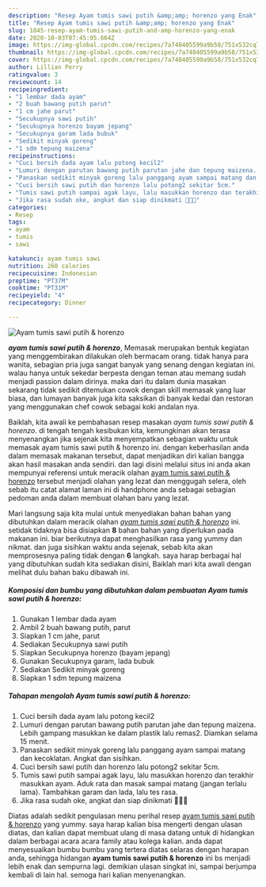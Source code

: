 ```yaml
---
description: "Resep Ayam tumis sawi putih &amp;amp; horenzo yang Enak"
title: "Resep Ayam tumis sawi putih &amp;amp; horenzo yang Enak"
slug: 1845-resep-ayam-tumis-sawi-putih-and-amp-horenzo-yang-enak
date: 2020-10-03T07:45:05.664Z
image: https://img-global.cpcdn.com/recipes/7a748405599a9b58/751x532cq70/ayam-tumis-sawi-putih-horenzo-foto-resep-utama.jpg
thumbnail: https://img-global.cpcdn.com/recipes/7a748405599a9b58/751x532cq70/ayam-tumis-sawi-putih-horenzo-foto-resep-utama.jpg
cover: https://img-global.cpcdn.com/recipes/7a748405599a9b58/751x532cq70/ayam-tumis-sawi-putih-horenzo-foto-resep-utama.jpg
author: Lillian Perry
ratingvalue: 3
reviewcount: 14
recipeingredient:
- "1 lembar dada ayam"
- "2 buah bawang putih parut"
- "1 cm jahe parut"
- "Secukupnya sawi putih"
- "Secukupnya horenzo bayam jepang"
- "Secukupnya garam lada bubuk"
- "Sedikit minyak goreng"
- "1 sdm tepung maizena"
recipeinstructions:
- "Cuci bersih dada ayam lalu potong kecil2"
- "Lumuri dengan parutan bawang putih parutan jahe dan tepung maizena. Lebih gampang masukkan ke dalam plastik lalu remas2. Diamkan selama 15 menit."
- "Panaskan sedikit minyak goreng lalu panggang ayam sampai matang dan kecoklatan. Angkat dan sisihkan."
- "Cuci bersih sawi putih dan horenzo lalu potong2 sekitar 5cm."
- "Tumis sawi putih sampai agak layu, lalu masukkan horenzo dan terakhir masukkan ayam. Aduk rata dan masak sampai matang (jangan terlalu lama). Tambahkan garam dan lada, lalu tes rasa."
- "Jika rasa sudah oke, angkat dan siap dinikmati 👌🏻🤗"
categories:
- Resep
tags:
- ayam
- tumis
- sawi

katakunci: ayam tumis sawi 
nutrition: 260 calories
recipecuisine: Indonesian
preptime: "PT37M"
cooktime: "PT31M"
recipeyield: "4"
recipecategory: Dinner

---
```



![Ayam tumis sawi putih &amp; horenzo](https://img-global.cpcdn.com/recipes/7a748405599a9b58/751x532cq70/ayam-tumis-sawi-putih-horenzo-foto-resep-utama.jpg)

<b><i>ayam tumis sawi putih &amp; horenzo</i></b>, Memasak merupakan bentuk kegiatan yang menggembirakan dilakukan oleh bermacam orang. tidak hanya para wanita, sebagian pria juga sangat banyak yang senang dengan kegiatan ini. walau hanya untuk sekedar berpesta dengan teman atau memang sudah menjadi passion dalam dirinya. maka dari itu dalam dunia masakan sekarang tidak sedikit ditemukan cowok dengan skill memasak yang luar biasa, dan lumayan banyak juga kita saksikan di banyak kedai dan restoran yang menggunakan chef cowok sebagai koki andalan nya.



Baiklah, kita awali ke pembahasan resep masakan <i>ayam tumis sawi putih &amp; horenzo</i>. di tengah tengah kesibukan kita, kemungkinan akan terasa menyenangkan jika sejenak kita menyempatkan sebagian waktu untuk memasak ayam tumis sawi putih &amp; horenzo ini. dengan keberhasilan anda dalam memasak makanan tersebut, dapat menjadikan diri kalian bangga akan hasil masakan anda sendiri. dan lagi disini melalui situs ini anda akan mempunyai referensi untuk meracik olahan <u>ayam tumis sawi putih &amp; horenzo</u> tersebut menjadi olahan yang lezat dan menggugah selera, oleh sebab itu catat alamat laman ini di handphone anda sebagai sebagian pedoman anda dalam membuat olahan baru yang lezat.


Mari langsung saja kita mulai untuk menyediakan bahan bahan yang dibutuhkan dalam meracik olahan <u><i>ayam tumis sawi putih &amp; horenzo</i></u> ini. setidak tidaknya bisa disiapkan <b>8</b> bahan bahan yang diperlukan pada makanan ini. biar berikutnya dapat menghasilkan rasa yang yummy dan nikmat. dan juga sisihkan waktu anda sejenak, sebab kita akan memprosesnya paling tidak dengan <b>6</b> langkah. saya harap berbagai hal yang dibutuhkan sudah kita sediakan disini, Baiklah mari kita awali dengan melihat dulu bahan baku dibawah ini.

<!--inarticleads1-->

##### Komposisi dan bumbu yang dibutuhkan dalam pembuatan Ayam tumis sawi putih &amp; horenzo:

1. Gunakan 1 lembar dada ayam
1. Ambil 2 buah bawang putih, parut
1. Siapkan 1 cm jahe, parut
1. Sediakan Secukupnya sawi putih
1. Siapkan Secukupnya horenzo (bayam jepang)
1. Gunakan Secukupnya garam, lada bubuk
1. Sediakan Sedikit minyak goreng
1. Siapkan 1 sdm tepung maizena




<!--inarticleads2-->

##### Tahapan mengolah Ayam tumis sawi putih &amp; horenzo:

1. Cuci bersih dada ayam lalu potong kecil2
1. Lumuri dengan parutan bawang putih parutan jahe dan tepung maizena. Lebih gampang masukkan ke dalam plastik lalu remas2. Diamkan selama 15 menit.
1. Panaskan sedikit minyak goreng lalu panggang ayam sampai matang dan kecoklatan. Angkat dan sisihkan.
1. Cuci bersih sawi putih dan horenzo lalu potong2 sekitar 5cm.
1. Tumis sawi putih sampai agak layu, lalu masukkan horenzo dan terakhir masukkan ayam. Aduk rata dan masak sampai matang (jangan terlalu lama). Tambahkan garam dan lada, lalu tes rasa.
1. Jika rasa sudah oke, angkat dan siap dinikmati 👌🏻🤗




Diatas adalah sedikit pengulasan menu perihal resep <u>ayam tumis sawi putih &amp; horenzo</u> yang yummy. saya harap kalian bisa mengerti dengan ulasan diatas, dan kalian dapat membuat ulang di masa datang untuk di hidangkan dalam berbagai acara acara family atau kolega kalian. anda dapat menyesuaikan bumbu bumbu yang tertera diatas selaras dengan harapan anda, sehingga hidangan <b>ayam tumis sawi putih &amp; horenzo</b> ini bs menjadi lebih enak dan sempurna lagi. demikian ulasan singkat ini, sampai berjumpa kembali di lain hal. semoga hari kalian menyenangkan.
